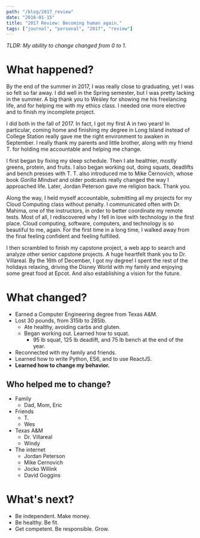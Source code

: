 ```yaml
---
path: "/blog/2017_review"
date: "2018-01-15"
title: "2017 Review: Becoming human again."
tags: ["journal", "personal", "2017", "review"]
---
```


*TLDR: My ability to change changed from 0 to 1.*

# What happened?

By the end of the summer in 2017, I was really close to graduating, yet I was so felt so far away.  I did well in the Spring semester, but I was pretty lacking in the summer.  A big thank you to Wesley for showing me his freelancing life, and for helping me with my ethics class.  I needed one more elective and to finish my incomplete project.

I did both in the fall of 2017.  In fact, I got my first A in two years!  In particular, coming home and finishing my degree in Long Island instead of College Station really gave me the right environment to awaken in September.  I really thank my parents and little brother, along with my friend T. for holding me accountable and helping me change.

I first began by fixing my sleep schedule.  Then I ate healthier, mostly greens, protein, and fruits.  I also began working out, doing squats, deadlifts and bench presses with T.  T. also introduced me to Mike Cernovich, whose book *Gorilla Mindset* and older podcasts really changed the way I approached life.  Later, Jordan Peterson gave me religion back.  Thank you.

Along the way, I held myself accountable, submitting all my projects for my Cloud Computing class without penalty.  I communicated often with Dr. Mahima, one of the instructors, in order to better coordinate my remote tests.  Most of all, I rediscovered why I fell in love with technology in the first place.  Cloud computing, software, computers, and technology is so beautiful to me, again.  For the first time in a long time, I walked away from the final feeling confident and feeling fulfilled.

I then scrambled to finish my capstone project, a web app to search and analyze other senior capstone projects.  A huge heartfelt thank you to Dr. Villareal.  By the 16th of December, I got my degree!  I spent the rest of the holidays relaxing, driving the Disney World with my family and enjoying some great food at Epcot.  And also establishing a vision for the future.

# What changed?

- Earned a Computer Engineering degree from Texas A&M.
- Lost 30 pounds, from 315lb to 285lb.
  - Ate healthy, avoiding carbs and gluten.
  - Began working out.  Learned how to squat.
    - 95 lb squat, 125 lb deadlift, and 75 lb bench at the end of the year.
- Reconnected with my family and friends.
- Learned how to write Python, ES6, and to use ReactJS.
- **Learned how to change my behavior.**

## Who helped me to change?

- Family
  - Dad, Mom, Eric
- Friends
  - T.
  - Wes
- Texas A&M
  - Dr. Villareal
  - Windy
- The internet
  - Jordan Peterson
  - Mike Cernovich
  - Jocko Willink
  - David Goggins

# What's next?

- Be independent.  Make money.
- Be healthy.  Be fit.
- Get competent.  Be responsible.  Grow. 